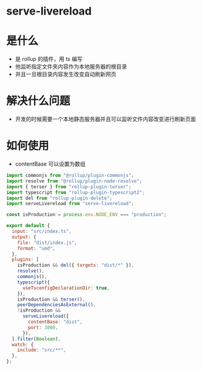 # serve-livereload

# 是什么

- 是 rollup 的插件，用 ts 编写
- 他监听指定文件夹内容作为本地服务器的根目录
- 并且一旦根目录内容发生改变自动刷新网页

# 解决什么问题

- 开发的时候需要一个本地静态服务器并且可以监听文件内容改变进行刷新页面

# 如何使用

- contentBase 可以设置为数组

```js
import commonjs from "@rollup/plugin-commonjs";
import resolve from "@rollup/plugin-node-resolve";
import { terser } from "rollup-plugin-terser";
import typescript from "rollup-plugin-typescript2";
import del from "rollup-plugin-delete";
import serveLivereload from "serve-livereload";

const isProduction = process.env.NODE_ENV === "production";

export default {
  input: "src/index.ts",
  output: {
    file: "dist/index.js",
    format: "umd",
  },
  plugins: [
    isProduction && del({ targets: "dist/*" }),
    resolve(),
    commonjs(),
    typescript({
      useTsconfigDeclarationDir: true,
    }),
    isProduction && terser(),
    peerDependenciesAsExternal(),
    !isProduction &&
      serveLivereload({
        contentBase: "dist",
        port: 3000,
      }),
  ].filter(Boolean),
  watch: {
    include: "src/**",
  },
};
```